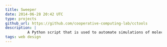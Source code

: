 ```yaml
---
title: Sweeper
date: 2014-06-28 20:42 UTC
type: projects
github_url: https://github.com/cooperative-computing-lab/cctools
description: |
          A Python script that is used to automate simulations of molecular dynamics and protein-folding over a range of parameters and store these simulation results within a MySQL database after completion.
tags: web design
---
```


